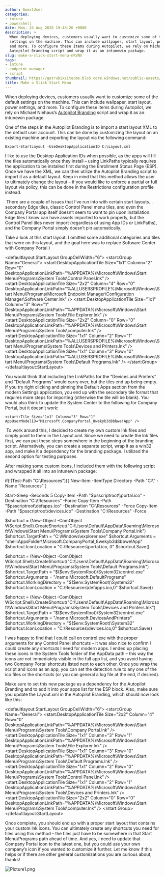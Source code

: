```yaml
---
author: GuestUser
categories:
- intune
- powershell
date: Mon, 24 Aug 2020 19:43:20 +0000
description: >
  When deploying devices, customers usually want to customize some of the default
  settings on the machine. This can include wallpaper, start layout, power settings,
  and more. To configure these items during Autopilot, we rely on Michael Niehaus’s
  Autopilot Branding script and wrap it as an intunewin package.
slug: make-a-slick-start-menu-nRVNX
tags:
- intune
- endpoint manager
- script
thumbnail: https://getrubixsitecms.blob.core.windows.net/public-assets/content/v1/thumbnails/make-a-slick-start-menu-nRVNX_thumbnail.jpg
title: Make a Slick Start Menu
---
```


When deploying devices, customers usually want to customize some of the default settings on the machine. This can include wallpaper, start layout, power settings, and more. To configure these items during Autopilot, we rely on Michael Niehaus’s [Autopilot Branding](https://github.com/mtniehaus/AutopilotBranding) script and wrap it as an intunewin package.

One of the steps in the Autopilot Branding is to import a start layout XML to the default user account. This can be done by customizing the layout on an existing machine and exporting the layout via the following command:

```
Export-StartLayout -UseDesktopApplicationID C:\Layout.xml
```

I like to use the Desktop Application IDs when possible, as the apps will fill the tiles automatically once they install – using LinkPaths typically requires the application to be installed first during the Enrollment Status Page (ESP). Once we have the XML, we can then utilize the Autopilot Branding script to import it as a default layout. Keep in mind that this method allows the user to ultimately change the layout – if you would like to enforce a partial or full layout via policy, this can be done in the Restrictions configuration profile instead.

 There are a couple of issues that I’ve run into with certain start layouts… secondary Edge tiles, classic Control Panel menu tiles, and even the Company Portal app itself doesn’t seem to want to pin upon installation. Edge tiles I know can have assets imported to work properly, but the Control Panel tiles never import (regardless of using App IDs or LinkPaths), and the Company Portal simply doesn’t pin automatically.

Take a look at this start layout. I omitted some additional categories and tiles that were on this layout, and the goal here was to replace Software Center with Company Portal.\\

<LayoutModificationTemplate
  xmlns:defaultlayout="http://schemas.microsoft.com/Start/2014/FullDefaultLayout"
  xmlns:start="http://schemas.microsoft.com/Start/2014/StartLayout" Version="1"
  xmlns="http://schemas.microsoft.com/Start/2014/LayoutModification">
  <LayoutOptions StartTileGroupCellWidth="6" />
  <DefaultLayoutOverride>
    <StartLayoutCollection>
      <defaultlayout:StartLayout GroupCellWidth="6">
        <start:Group Name="General">
          <start:DesktopApplicationTile Size="1x1" Column="2" Row="0" DesktopApplicationLinkPath="%APPDATA%\\Microsoft\\Windows\\Start Menu\\Programs\\System Tools\\Control Panel.lnk" />          
          <start:DesktopApplicationTile Size="2x2" Column="4" Row="0" DesktopApplicationLinkPath="%ALLUSERSPROFILE%\\Microsoft\\Windows\\Start Menu\\Programs\\Microsoft Endpoint Manager\\Configuration Manager\\Software Center.lnk" />
          <start:DesktopApplicationTile Size="1x1" Column="3" Row="1" DesktopApplicationLinkPath="%APPDATA%\\Microsoft\\Windows\\Start Menu\\Programs\\System Tools\\File Explorer.lnk" />
          <start:DesktopApplicationTile Size="2x2" Column="0" Row="0" DesktopApplicationLinkPath="%APPDATA%\\Microsoft\\Windows\\Start Menu\\Programs\\System Tools\\computer.lnk" />
          <start:DesktopApplicationTile Size="1x1" Column="2" Row="1" DesktopApplicationLinkPath="%ALLUSERSPROFILE%\\Microsoft\\Windows\\Start Menu\\Programs\\System Tools\\Devices and Printers.lnk" />
          <start:DesktopApplicationTile Size="1x1" Column="3" Row="0" DesktopApplicationLinkPath="%ALLUSERSPROFILE%\\Microsoft\\Windows\\Start Menu\\Programs\\System Tools\\Default Programs.lnk" />
        </start:Group>
      </defaultlayout:StartLayout>
    </StartLayoutCollection>
  </DefaultLayoutOverride>
</LayoutModificationTemplate>

You would think that including the LinkPaths for the “Devices and Printers” and “Default Programs” would carry over, but the tiles end up being empty. If you try right clicking and pinning the Default Apps section from the modern Settings application, you end up with the secondary tile format that requires more steps for importing (otherwise the tile will be blank). You would also think to update the System Center to the following for Company Portal, but it doesn’t work:

```
<start:Tile Size="1x1" Column="3" Row="1" AppUserModelID="Microsoft.CompanyPortal_8wekyb3d8bbwe!App" />
```

 To work around this, I decided to create my own custom lnk files and simply point to them in the Layout.xml. Since we need to create the lnk files first, we can put these steps somewhere in the beginning of the branding script. Alternatively, you can create a separate script, wrap it as a win32 app, and make it a dependency for the branding package. I utilized the second option for testing purposes.

After making some custom icons, I included them with the following script and wrapped it all into an intunewin package:

if(!(Test-Path "C:\\Resources")){
    New-Item -ItemType Directory -Path "C:\\" -Name "Resources"
}

Start-Sleep -Seconds 5
Copy-Item -Path "$psscriptroot\\portal.ico" -Destination "C:\\Resources" -Force
Copy-Item -Path "$psscriptroot\\defapps.ico" -Destination "C:\\Resources" -Force
Copy-Item -Path "$psscriptroot\\devices.ico" -Destination "C:\\Resources" -Force

$shortcut = (New-Object -ComObject WScript.Shell).CreateShortcut("C:\\Users\\Default\\AppData\\Roaming\\Microsoft\\Windows\\Start Menu\\Programs\\System Tools\\Company Portal.lnk")
$shortcut.TargetPath = "C:\\Windows\\explorer.exe"
$shortcut.Arguments = "shell:AppsFolder\\Microsoft.CompanyPortal\_8wekyb3d8bbwe!App"
$shortcut.IconLocation = "C:\\Resources\\portal.ico, 0"
$shortcut.Save()

$shortcut = (New-Object -ComObject WScript.Shell).CreateShortcut("C:\\Users\\Default\\AppData\\Roaming\\Microsoft\\Windows\\Start Menu\\Programs\\System Tools\\Default Programs.lnk") 
$shortcut.TargetPath = "$($env:SystemRoot)\\System32\\control.exe" 
$shortcut.Arguments = "/name Microsoft.DefaultPrograms" 
$shortcut.WorkingDirectory = "$($env:SystemRoot)\\System32" 
$shortcut.IconLocation = "C:\\Resources\\defapps.ico,0" 
$shortcut.Save()

$shortcut = (New-Object -ComObject WScript.Shell).CreateShortcut("C:\\Users\\Default\\AppData\\Roaming\\Microsoft\\Windows\\Start Menu\\Programs\\System Tools\\Devices and Printers.lnk") 
$shortcut.TargetPath = "$($env:SystemRoot)\\System32\\control.exe" 
$shortcut.Arguments = "/name Microsoft.DevicesAndPrinters" 
$shortcut.WorkingDirectory = "$($env:SystemRoot)\\System32" 
$shortcut.IconLocation = "C:\\Resources\\devices.ico,0" 
$shortcut.Save()

I was happy to find that I could call on control.exe with the proper arguments for any Control Panel shortcuts – it was also nice to confirm I could create any shortcuts I need for modern apps. I ended up placing these icons in the System Tools folder of the AppData path – this way the icons are not immediately visible in the full app list, and you avoid having two Company Portal shortcuts listed next to each other. Once you wrap the script and icons as an app, you can set the detection rule to any one of the ico files or the shortcuts (or you can general a log file at the end, if desired).

Make sure to set this new package as a dependency for the Autopilot Branding and to add it into your apps list for the ESP block. Also, make sure you update the Layout.xml in the Autopilot Branding, which should now look like this:

<LayoutModificationTemplate
  xmlns:defaultlayout="http://schemas.microsoft.com/Start/2014/FullDefaultLayout"
  xmlns:start="http://schemas.microsoft.com/Start/2014/StartLayout" Version="1"
  xmlns="http://schemas.microsoft.com/Start/2014/LayoutModification">
  <LayoutOptions StartTileGroupCellWidth="6" />
  <DefaultLayoutOverride>
    <StartLayoutCollection>
      <defaultlayout:StartLayout GroupCellWidth="6">
        <start:Group Name="General">
          <start:DesktopApplicationTile Size="2x2" Column="4" Row="0" DesktopApplicationLinkPath="%APPDATA%\\Microsoft\\Windows\\Start Menu\\Programs\\System Tools\\Company Portal.lnk" />
          <start:DesktopApplicationTile Size="1x1" Column="3" Row="1" DesktopApplicationLinkPath="%APPDATA%\\Microsoft\\Windows\\Start Menu\\Programs\\System Tools\\File Explorer.lnk" />
          <start:DesktopApplicationTile Size="1x1" Column="3" Row="0" DesktopApplicationLinkPath="%APPDATA%\\Microsoft\\Windows\\Start Menu\\Programs\\System Tools\\Default Programs.lnk" />
          <start:DesktopApplicationTile Size="1x1" Column="2" Row="0" DesktopApplicationLinkPath="%APPDATA%\\Microsoft\\Windows\\Start Menu\\Programs\\System Tools\\Control Panel.lnk" />
          <start:DesktopApplicationTile Size="1x1" Column="2" Row="1" DesktopApplicationLinkPath="%APPDATA%\\Microsoft\\Windows\\Start Menu\\Programs\\System Tools\\Devices and Printers.lnk" />
          <start:DesktopApplicationTile Size="2x2" Column="0" Row="0" DesktopApplicationLinkPath="%APPDATA%\\Microsoft\\Windows\\Start Menu\\Programs\\System Tools\\computer.lnk" />
        </start:Group>
      </defaultlayout:StartLayout>
    </StartLayoutCollection>
  </DefaultLayoutOverride>
</LayoutModificationTemplate>

Once complete, you should end up with a proper start layout that contains your custom lnk icons. You can ultimately create any shortcuts you need for tiles using this method – the files just have to be somewhere in that Start Menu\\Programs path ahead of time. And yes, I need to update that Company Portal icon to the latest one, but you could use your own company’s icon if you wanted to customize it further. Let me know if this helps or if there are other general customizations you are curious about, thanks!

![Picture1.png](https://getrubixsitecms.blob.core.windows.net/public-assets/content/v1/5dd365a31aa1fd743bc30b8e/1598298102344-25SRVFG1AO3NYSIKZNWD/Picture1.png)
